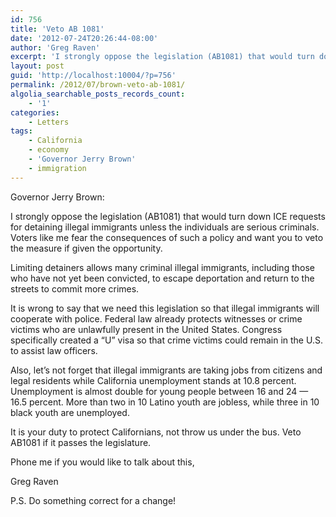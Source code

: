 ```yaml
---
id: 756
title: 'Veto AB 1081'
date: '2012-07-24T20:26:44-08:00'
author: 'Greg Raven'
excerpt: 'I strongly oppose the legislation (AB1081) that would turn down ICE requests for detaining illegal immigrants unless the individuals are serious criminals. Voters like me fear the consequences of such a policy and want you to veto the measure if given the opportunity.'
layout: post
guid: 'http://localhost:10004/?p=756'
permalink: /2012/07/brown-veto-ab-1081/
algolia_searchable_posts_records_count:
    - '1'
categories:
    - Letters
tags:
    - California
    - economy
    - 'Governor Jerry Brown'
    - immigration
---
```


Governor Jerry Brown:

I strongly oppose the legislation (AB1081) that would turn down ICE requests for detaining illegal immigrants unless the individuals are serious criminals. Voters like me fear the consequences of such a policy and want you to veto the measure if given the opportunity.  
  
Limiting detainers allows many criminal illegal immigrants, including those who have not yet been convicted, to escape deportation and return to the streets to commit more crimes.

It is wrong to say that we need this legislation so that illegal immigrants will cooperate with police. Federal law already protects witnesses or crime victims who are unlawfully present in the United States. Congress specifically created a “U” visa so that crime victims could remain in the U.S. to assist law officers.

Also, let’s not forget that illegal immigrants are taking jobs from citizens and legal residents while California unemployment stands at 10.8 percent. Unemployment is almost double for young people between 16 and 24 — 16.5 percent. More than two in 10 Latino youth are jobless, while three in 10 black youth are unemployed.

It is your duty to protect Californians, not throw us under the bus. Veto AB1081 if it passes the legislature.

Phone me if you would like to talk about this,

Greg Raven

P.S. Do something correct for a change!